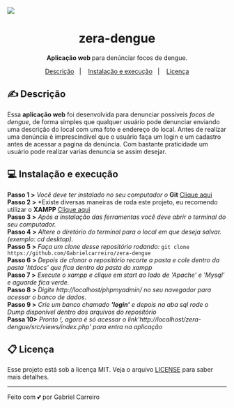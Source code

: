 ![](https://media.giphy.com/media/Uq49MQwwKDkXSjesDD/giphy.gif)

<h1 align="center"> zera-dengue </h1>
<p align="center"> <strong> Aplicação web </strong> para denúnciar focos de dengue.  </p>

<p align="center">
  <a href="#-descrição">Descrição</a>&nbsp;&nbsp;&nbsp;|&nbsp;&nbsp;&nbsp;
  <a href="#-instalação-e-execução">Instalação e execução</a>&nbsp;&nbsp;&nbsp;|&nbsp;&nbsp;&nbsp;
  <a href="#memo-licença">Licença</a>
</p>
 
## ✍ Descrição

 Essa **aplicação web** foi desenvolvida para denunciar possíveis *focos de dengue*, de forma simples 
 que qualquer usuário pode denunciar enviando uma descrição do local com uma foto e endereço do local.
 Antes de realizar uma denúncia é imprescindível que o usuário faça um login e um cadastro antes de acessar
 a pagina da denúncia. Com bastante praticidade um usuário pode realizar varias denuncia se assim desejar.
 
 ## 💻 Instalação e execução
 
**Passo 1 >**  *Você deve ter instalado no seu computador o*  **Git** <a href="https://git-scm.com/"> Clique aqui </a><br>
**Passo 2 >**  *Existe diversas maneiras de roda este projeto, eu recomendo utilizar o **XAMPP** <a href="https://www.apachefriends.org/pt_br/index.html"> Clique aqui </a><br>
**Passo 3 >**  *Após a instalação das ferramentas você deve abrir o terminal do seu computador.* <br>
**Passo 4 >**  *Altere o diretório do terminal para o local em que deseja salvar. (exemplo: cd desktop).*<br>
**Passo 5 >**  *Faça um clone desse repositório rodando:* `git clone https://github.com/Gabrielcarreiro/zera-dengue`<br>
**Passo 6 >**  *Depois de clonar o repositório recorte a pasta e cole dentro da pasta 'htdocs' que fica dentro da pasta do xampp* <br>
**Passo 7 >**  *Execute o xampp e clique em start ao lado de 'Apache' e 'Mysql' e  aguarde fica verde.* </i><br>
**Passo 8 >**  *Digite http://localhost/phpmyadmin/ no seu navegador para acessar o banco de dados*.<br>
**Passo 9 >**  *Crie um banco chamado **'login'** e depois na aba sql rode o Dump disponível dentro dos arquivos do repositório* <br>
**Passa 10>**  *Pronto !, agora é só acessar o link'http://localhost/zera-dengue/src/views/index.php' para entra na aplicação* <br>

## 📋 Licença

Esse projeto está sob a licença MIT. Veja o arquivo [LICENSE](LICENSE.md) para saber mais detalhes.

---
Feito com 💕 por Gabriel Carreiro

